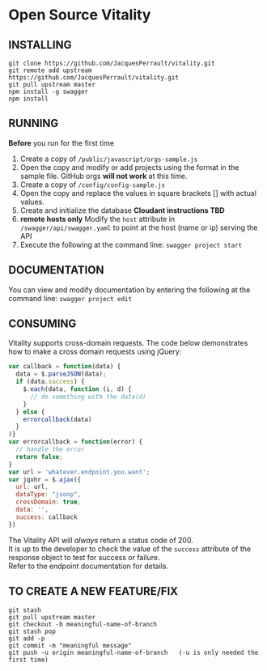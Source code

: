 # Open Source Vitality

## INSTALLING
```
git clone https://github.com/JacquesPerrault/vitality.git
git remote add upstream https://github.com/JacquesPerrault/vitality.git
git pull upstream master
npm install -g swagger
npm install
```

## RUNNING 
**Before** you run for the first time

1. Create a copy of `/public/javascript/orgs-sample.js`
2. Open the copy and modify or add projects using the format in the sample file.  GitHub orgs **will not work** at this time.
3. Create a copy of `/config/config-sample.js`
4. Open the copy and replace the values in square brackets [] with actual values.
5. Create and initialize the database **Cloudant instructions TBD**
6. **remote hosts only** Modify the `host` attribute in `/swagger/api/swagger.yaml` to point at the host (name or ip) serving the API
7. Execute the following at the command line: `swagger project start`

## DOCUMENTATION
You can view and modify documentation by entering the following at the command line: `swagger project edit`

## CONSUMING
Vitality supports cross-domain requests.  The code below demonstrates how to make a cross domain requests using jQuery:

``` javascript
var callback = function(data) {  
  data = $.parseJSON(data);
  if (data.success) {
    $.each(data, function (i, d) {  
      // do something with the data(d)  
    }  
  } else {
    errorcallback(data)
  }
)}    
var errorcallback = function(error) {  
  // handle the error  
  return false;  
}   
var url = 'whatever.endpoint.you.want';  
var jqxhr = $.ajax({  
  url: url,  
  dataType: "jsonp",  
  crossDomain: true,  
  data: '',  
  success: callback
})
```

The Vitality API will *always* return a status code of 200.  
It is up to the developer to check the value of the `success` attribute of the response object to test for success or failure.  
Refer to the endpoint documentation for details.

## TO CREATE A NEW FEATURE/FIX
```
git stash
git pull upstream master
git checkout -b meaningful-name-of-branch
git stash pop
git add -p
git commit -m "meaningful message"
git push -u origin meaningful-name-of-branch   (-u is only needed the first time)
```
